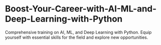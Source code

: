 # Boost-Your-Career-with-AI-ML-and-Deep-Learning-with-Python
Comprehensive training on AI, ML, and Deep Learning with Python. Equip yourself with essential skills for the field and explore new opportunities.
